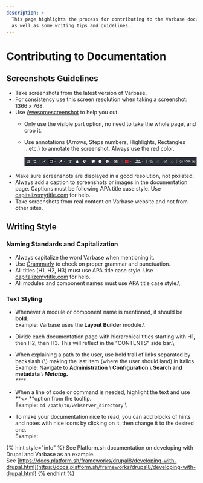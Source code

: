 ```yaml
---
description: >-
  This page highlights the process for contributing to the Varbase documentation
  as well as some writing tips and guidelines.
---
```


# Contributing to Documentation

## Screenshots Guidelines

* Take screenshots from the latest version of Varbase.
* For consistency use this screen resolution when taking a screenshot: 1366 x 768.
* Use [Awesomescreenshot](https://www.awesomescreenshot.com) to help you out.
  * Only use the visible part option, no need to take the whole page, and crop it.
  *   Use annotations (Arrows, Steps numbers, Highlights, Rectangles ...etc.) to annotate the screenshot. Always use the red color.

      ![](<../../.gitbook/assets/annotations (1).png>)
* Make sure screenshots are displayed in a good resolution, not pixilated.
* Always add a caption to screenshots or images in the documentation page. Captions must be following APA title case style. Use [capitalizemytitle.com](https://capitalizemytitle.com) for help.
* Take screenshots from real content on Varbase website and not from other sites.

## Writing Style

### Naming Standards and Capitalization

* Always capitalize the word Varbase when mentioning it.
* Use [Grammarly](https://www.grammarly.com) to check on proper grammar and punctuation.&#x20;
* All titles (H1, H2, H3) must use APA title case style. Use [capitalizemytitle.com](https://capitalizemytitle.com) for help.
* All modules and component names must use APA title case style.\


### Text Styling

* Whenever a module or component name is mentioned, it should be **bold**. \
  Example: Varbase uses the **Layout Builder** module.\

* Divide each documentation page with hierarchical titles starting with H1, then H2, then H3. This will reflect in the "CONTENTS" side bar.\

* When explaining a path to the user, use bold trail of links separated by backslash (\\) making the last item (where the user should land) in italics.\
  Example: Navigate to **Administration** \ **Configuration** \ **Search and metadata** \ _**Metatag.**_\
  _****_
* When a line of code or command is needed, highlight the text and use **<> **option from the tooltip. \
  Example: `cd /path/to/webserver_directory`  \

* To make your documentation nice to read, you can add blocks of hints and notes with nice icons by clicking on it, then change it to the desired one. \
  Example:&#x20;

{% hint style="info" %}
See Platform.sh documentation on developing with Drupal and Varbase as an example.\
See [https://docs.platform.sh/frameworks/drupal8/developing-with-drupal.html](https://docs.platform.sh/frameworks/drupal8/developing-with-drupal.html)
{% endhint %}

